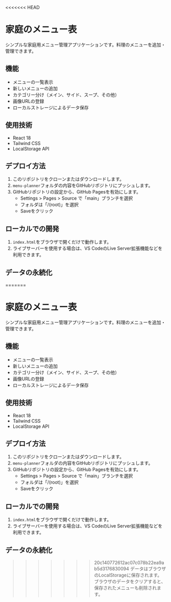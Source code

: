 <<<<<<< HEAD
# 家庭のメニュー表

シンプルな家庭用メニュー管理アプリケーションです。料理のメニューを追加・管理できます。

## 機能

- メニューの一覧表示
- 新しいメニューの追加
- カテゴリー分け（メイン、サイド、スープ、その他）
- 画像URLの登録
- ローカルストレージによるデータ保存

## 使用技術

- React 18
- Tailwind CSS
- LocalStorage API

## デプロイ方法

1. このリポジトリをクローンまたはダウンロードします。
2. `menu-planner`フォルダの内容をGitHubリポジトリにプッシュします。
3. GitHubリポジトリの設定から、GitHub Pagesを有効にします。
   - Settings > Pages > Source で「main」ブランチを選択
   - フォルダは「/(root)」を選択
   - Saveをクリック

## ローカルでの開発

1. `index.html`をブラウザで開くだけで動作します。
2. ライブサーバーを使用する場合は、VS CodeのLive Server拡張機能などを利用できます。

## データの永続化

=======
# 家庭のメニュー表

シンプルな家庭用メニュー管理アプリケーションです。料理のメニューを追加・管理できます。

## 機能

- メニューの一覧表示
- 新しいメニューの追加
- カテゴリー分け（メイン、サイド、スープ、その他）
- 画像URLの登録
- ローカルストレージによるデータ保存

## 使用技術

- React 18
- Tailwind CSS
- LocalStorage API

## デプロイ方法

1. このリポジトリをクローンまたはダウンロードします。
2. `menu-planner`フォルダの内容をGitHubリポジトリにプッシュします。
3. GitHubリポジトリの設定から、GitHub Pagesを有効にします。
   - Settings > Pages > Source で「main」ブランチを選択
   - フォルダは「/(root)」を選択
   - Saveをクリック

## ローカルでの開発

1. `index.html`をブラウザで開くだけで動作します。
2. ライブサーバーを使用する場合は、VS CodeのLive Server拡張機能などを利用できます。

## データの永続化

>>>>>>> 20c140772612ac07c078b22ea9ab5d3176830094
データはブラウザのLocalStorageに保存されます。ブラウザのデータをクリアすると、保存されたメニューも削除されます。 